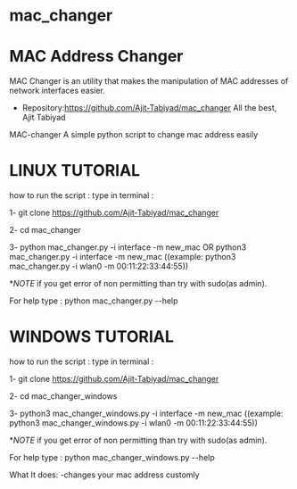 # mac_changer
 MAC Address Changer
 =============== 
 MAC Changer is an utility that makes the manipulation of MAC addresses of network interfaces easier. 
 - Repository:https://github.com/Ajit-Tabiyad/mac_changer
 All the best, Ajit Tabiyad


MAC-changer
A simple python script to change mac address easily


****LINUX TUTORIAL****
========================
how to run the script :
type in terminal :

1- git clone https://github.com/Ajit-Tabiyad/mac_changer

2- cd mac_changer

3- python mac_changer.py -i interface -m new_mac
OR python3 mac_changer.py -i interface -m new_mac
((example: python3 mac_changer.py -i wlan0 -m 00:11:22:33:44:55))

**NOTE* if you get error of non permitting than try with sudo(as admin).

For help type : python mac_changer.py --help



****WINDOWS TUTORIAL****
========================
how to run the script :
type in terminal :

1- git clone https://github.com/Ajit-Tabiyad/mac_changer

2- cd mac_changer_windows

3- python3 mac_changer_windows.py -i interface -m new_mac
((example: python3 mac_changer_windows.py -i wlan0 -m 00:11:22:33:44:55))

**NOTE* if you get error of non permitting than try with sudo(as admin).

For help type : python mac_changer_windows.py --help

What It does:
-changes your mac address customly
